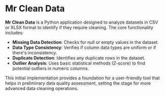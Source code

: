 # Mr Clean Data

**Mr Clean Data** is a Python application designed to analyze datasets in CSV or XLSX format to identify if they require cleaning. The core functionality includes:

- **Missing Data Detection**: Checks for null or empty values in the dataset.
- **Data Type Consistency**: Verifies if column data types are uniform or if there's inconsistency.
- **Duplicate Detection**: Identifies any duplicate rows in the dataset.
- **Outlier Analysis**: Uses basic statistical methods (Z-score) to find potential outliers in numeric columns.

This initial implementation provides a foundation for a user-friendly tool that helps in preliminary data quality assessment, setting the stage for more advanced data cleaning operations.
